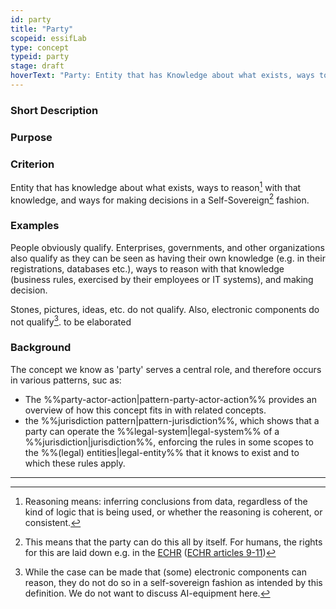 ```yaml
---
id: party
title: "Party"
scopeid: essifLab
type: concept
typeid: party
stage: draft
hoverText: "Party: Entity that has Knowledge about what exists, ways to reason with that knowledge, and ways for making decisions in a Self-Sovereign fashion."
---
```


### Short Description

### Purpose

### Criterion
Entity that has knowledge about what exists, ways to reason[^1] with that knowledge, and ways for making decisions in a Self-Sovereign[^2] fashion.

### Examples
People obviously qualify. Enterprises, governments, and other organizations also qualify as they can be seen as having their own knowledge (e.g. in their registrations, databases etc.), ways to reason with that knowledge (business rules, exercised by their employees or IT systems), and making decision.

Stones, pictures, ideas, etc. do not qualify. Also, electronic components do not qualify[^3].
to be elaborated

### Background
<!--Mention and link to the patterns in which this concept plays a (significant) role (possibly explaining the reason/purpose if appropriate), e.g.: -->
The concept we know as 'party' serves a central role, and therefore occurs in various patterns, suc as:
- The %%party-actor-action|pattern-party-actor-action%% provides an overview of how this concept fits in with related concepts.
- the %%jurisdiction pattern|pattern-jurisdiction%%, which shows that a party can operate the %%legal-system|legal-system%% of a %%jurisdiction|jurisdiction%%, enforcing the rules in some scopes to the %%(legal) entities|legal-entity%% that it knows to exist and to which these rules apply.

---
[^1]: Reasoning means: inferring conclusions from data, regardless of the kind of logic that is being used, or whether the reasoning is coherent, or consistent.

[^2]: This means that the party can do this all by itself. For humans, the rights for this are laid down e.g. in the [ECHR](https://www.echr.coe.int "European Convention of Human Rights") ([ECHR articles 9-11](https://www.echr.coe.int/Documents/Convention_ENG.pdf))

[^3]: While the case can be made that (some) electronic components can reason, they do not do so in a self-sovereign fashion as intended by this definition. We do not want to discuss AI-equipment here.
